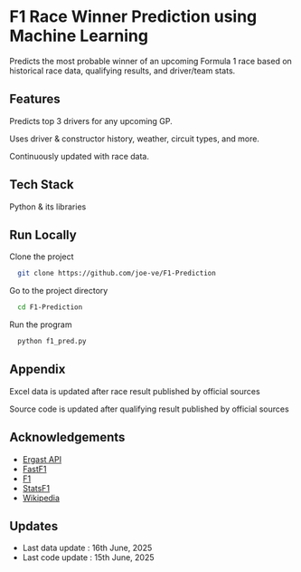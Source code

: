 
# F1 Race Winner Prediction using Machine Learning

Predicts the most probable winner of an upcoming Formula 1 race based on historical race data, qualifying results, and driver/team stats.


## Features

Predicts top 3 drivers for any upcoming GP.

Uses driver & constructor history, weather, circuit types, and more.

Continuously updated with race data.


## Tech Stack

Python & its libraries


## Run Locally

Clone the project

```bash
  git clone https://github.com/joe-ve/F1-Prediction
```

Go to the project directory

```bash
  cd F1-Prediction
```

Run the program

```bash
  python f1_pred.py
```


## Appendix

Excel data is updated after race result published by official sources

Source code is updated after qualifying result published by official sources


## Acknowledgements

 - [Ergast API](https://ergast.com/mrd/)
 - [FastF1](https://github.com/theOehrly/Fast-F1)
 - [F1](https://www.formula1.com/)
 - [StatsF1](https://www.statsf1.com/)
 - [Wikipedia](https://www.wikipedia.org/)


## Updates

- Last data update : 16th June, 2025
- Last code update : 15th June, 2025
